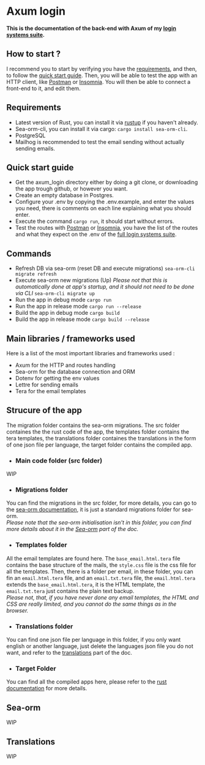 # Axum login
**This is the documentation of the back-end with Axum of my [login systems suite](https://github.com/JeremieCrinon/login).**

## How to start ?
I recommend you to start by verifying you have the [requirements](#requirements), and then, to follow the [quick start guide](#quick-start-guide). Then, you will be able to test the app with an HTTP client, like [Postman](https://www.postman.com) or [Insomnia](https://insomnia.rest). You will then be able to connect a front-end to it, and edit them.

## Requirements
- Latest version of Rust, you can install it via [rustup](https://rustup.rs) if you haven't already.
- Sea-orm-cli, you can install it via cargo: `cargo install sea-orm-cli`.
- PostgreSQL
- Mailhog is recommended to test the email sending without actually sending emails.

## Quick start guide
- Get the axum_login directory either by doing a git clone, or downloading the app trough github, or however you want.
- Create an empty database in Postgres.
- Configure your .env by copying the .env.example, and enter the values you need, there is comments on each line explaining what you should enter.
- Execute the command `cargo run`, it should start without errors.
- Test the routes with [Postman](https://www.postman.com) or [Insomnia](https://insomnia.rest), you have the list of the routes and what they expect on the .env of the [full login systems suite](https://github.com/JeremieCrinon/login).

## Commands
- Refresh DB via sea-orm (reset DB and execute migrations)
`sea-orm-cli migrate refresh`
- Execute sea-orm new migrations (Up)
*Please not that this is automatically done at app's startup, and it should not need to be done via CLI*
`sea-orm-cli migrate up`
- Run the app in debug mode
`cargo run`
- Run the app in release mode
`cargo run --release`
- Build the app in debug mode
`cargo build`
- Build the app in release mode
`cargo build --release`


## Main libraries / frameworks used
Here is a list of the most important libraries and frameworks used :
- Axum for the HTTP and routes handling
- Sea-orm for the database connection and ORM
- Dotenv for getting the env values
- Lettre for sending emails
- Tera for the email templates

## Strucure of the app
The migration folder contains the sea-orm migrations. The src folder containes the the rust code of the app, the templates folder contains the tera templates, the translations folder containes the translations in the form of one json file per language, the target folder contains the compiled app.

- ### Main code folder (src folder)
WIP

- ### Migrations folder
You can find the migrations in the src folder, for more details, you can go to the [sea-orm documentation](https://www.sea-ql.org/SeaORM/docs/index), it is just a standard migrations folder for sea-orm.   
*Please note that the sea-orm initialisation isn't in this folder, you can find more details about it in the [Sea-orm](#sea-orm) part of the doc.*

- ### Templates folder
All the email templates are found here. The `base_email.html.tera` file contains the base structure of the mails, the `style.css` file is the css file for all the templates. Then, there is a folder per email, in these folder, you can fin an `email.html.tera` file, and an `email.txt.tera` file, the `email.html.tera` extends the `base_email.html.tera`, it is the HTML template, the `email.txt.tera` just contains the plain text backup.   
*Please not, that, if you have never done any email templates, the HTML and CSS are really limited, and you cannot do the same things as in the browser.*

- ### Translations folder
You can find one json file per language in this folder, if you only want english or another language, just delete the languages json file you do not want, and refer to the [translations](#translations) part of the doc.

- ### Target Folder
You can find all the compiled apps here, please refer to the [rust documentation](https://doc.rust-lang.org/book) for more details.

## Sea-orm
WIP

## Translations
WIP